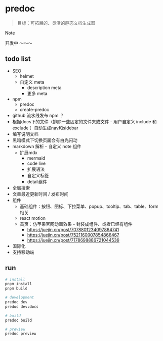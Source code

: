 # predoc
> 目标：可拓展的、灵活的静态文档生成器

> [!NOTE]
> 开发中 ～～～

## todo list
- SEO
  - helmet
  - 自定义 meta
    - description meta
    - 更多 meta
- npm
  - predoc
  - create-predoc
- github 流水线发布 npm ？
- 根据docs下的文件（排除一些固定的文件夹或文件 - 用户自定义 include 和 exclude ）自动生成nav和sidebar
- 编写说明文档
- 黑暗模式下切换页面会有白光闪动
- markdown 解析 - 自定义 note 组件
  - 扩展mdx
    - mermaid
    - code live
    - 扩展语法
    - 自定义标签
    - detail组件
- 全局搜索
- 文章最近更新时间 / 发布时间
- 组件
  - 基础组件：按钮、图标、下拉菜单、popup、tooltip、tab、table、form相关
  - react motion
  - 首页：仿苹果官网动画效果 - 封装成组件、或者已经有组件
    - https://juejin.cn/post/7078801234097864741
    - https://juejin.cn/post/7521160007854866467
    - https://juejin.cn/post/7178698886721044539
- 国际化
- 支持移动端

## run

```zsh
# install
pnpm install
pnpm build

# development
predoc dev
predoc dev:docs

# build
predoc build

# preview
predoc preview
```
